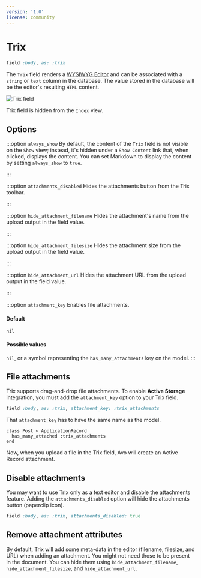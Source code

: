 ```yaml
---
version: '1.0'
license: community
---
```


# Trix

```ruby
field :body, as: :trix
```

The `Trix` field renders a [WYSIWYG Editor](https://trix-editor.org/) and can be associated with a `string` or `text` column in the database. The value stored in the database will be the editor's resulting `HTML` content.


<img :src="('/assets/img/fields/trix.jpg')" alt="Trix field" class="border mb-4" />

Trix field is hidden from the `Index` view.

## Options

:::option `always_show`
By default, the content of the `Trix` field is not visible on the `Show` view; instead, it's hidden under a `Show Content` link that, when clicked, displays the content. You can set Markdown to display the content by setting `always_show` to `true`.

<!-- @include: ./../common/default_boolean_false.md-->
:::

:::option `attachments_disabled`
Hides the attachments button from the Trix toolbar.

<!-- @include: ./../common/default_boolean_false.md-->
:::

:::option `hide_attachment_filename`
Hides the attachment's name from the upload output in the field value.

<!-- @include: ./../common/default_boolean_false.md-->
:::

:::option `hide_attachment_filesize`
Hides the attachment size from the upload output in the field value.

<!-- @include: ./../common/default_boolean_false.md-->
:::

:::option `hide_attachment_url`
Hides the attachment URL from the upload output in the field value.

<!-- @include: ./../common/default_boolean_false.md-->
:::

:::option `attachment_key`
Enables file attachments.

#### Default

`nil`

#### Possible values

`nil`, or a symbol representing the `has_many_attachments` key on the model.
:::


## File attachments

<!-- @include: ./../common/files_gem_common.md-->

Trix supports drag-and-drop file attachments. To enable **Active Storage** integration, you must add the `attachment_key` option to your Trix field.

```ruby
field :body, as: :trix, attachment_key: :trix_attachments
```

That `attachment_key` has to have the same name as the model.

```ruby{2}
class Post < ApplicationRecord
  has_many_attached :trix_attachments
end
```

Now, when you upload a file in the Trix field, Avo will create an Active Record attachment.

## Disable attachments

You may want to use Trix only as a text editor and disable the attachments feature. Adding the `attachments_disabled` option will hide the attachments button (paperclip icon).

```ruby
field :body, as: :trix, attachments_disabled: true
```

## Remove attachment attributes

By default, Trix will add some meta-data in the editor (filename, filesize, and URL) when adding an attachment. You might not need those to be present in the document. You can hide them using `hide_attachment_filename`, `hide_attachment_filesize`, and `hide_attachment_url`.
